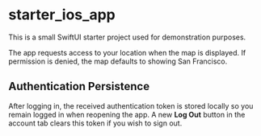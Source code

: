 # starter_ios_app

This is a small SwiftUI starter project used for demonstration purposes.

The app requests access to your location when the map is displayed. If permission is denied, the map defaults to showing San Francisco.

## Authentication Persistence

After logging in, the received authentication token is stored locally so you remain logged in when reopening the app. A new **Log Out** button in the account tab clears this token if you wish to sign out.
